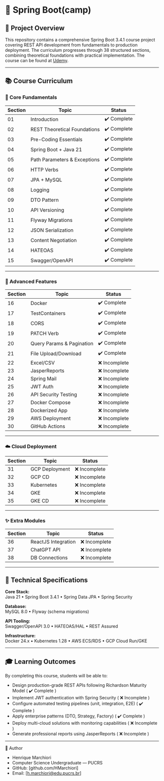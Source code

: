 # 🌟 Spring Boot(camp)

## 📌 Project Overview

This repository contains a comprehensive Spring Boot 3.4.1 course project covering REST API development from fundamentals to production deployment. The curriculum progresses through 38 structured sections, combining theoretical foundations with practical implementation.
The course can be found at [Udemy](https://www.udemy.com/course/restful-apis-do-0-a-nuvem-com-springboot-e-docker/).

---

## 📚 Course Curriculum

### 🧱 Core Fundamentals

| Section | Topic                        | Status |
|--------|------------------------------|--------|
| 01 | Introduction                 | ✔️ Complete |
| 02 | REST Theoretical Foundations | ✔️ Complete |
| 03 | Pre-Coding Essentials        | ✔️ Complete |
| 04 | Spring Boot + Java 21        | ✔️ Complete |
| 05 | Path Parameters & Exceptions | ✔️ Complete |
| 06 | HTTP Verbs                   | ✔️ Complete |
| 07 | JPA + MySQL                  | ✔️ Complete |
| 08 | Logging                      | ✔️ Complete |
| 09 | DTO Pattern                  | ✔️ Complete |
| 10 | API Versioning               | ✔️ Complete |
| 11 | Flyway Migrations            | ✔️ Complete |
| 12 | JSON Serialization           | ✔️ Complete |
| 13 | Content Negotiation          | ✔️ Complete |
| 14 | HATEOAS                      | ✔️ Complete |
| 15 | Swagger/OpenAPI              | ✔️ Complete |

---

### 🚀 Advanced Features

| Section | Topic                     | Status |
|--------|---------------------------|--------|
| 16 | Docker                    | ✔️ Complete |
| 17 | TestContainers            | ✔️ Complete |
| 18 | CORS                      | ✔️ Complete |
| 19 | PATCH Verb                | ✔️ Complete |
| 20 | Query Params & Pagination | ✔️ Complete |
| 21 | File Upload/Download      | ✔️ Complete |
| 22 | Excel/CSV                 | ❌ Incomplete|
| 23 | JasperReports             | ❌ Incomplete |
| 24 | Spring Mail               | ❌ Incomplete |
| 25 | JWT Auth                  | ❌ Incomplete |
| 26 | API Security Testing      | ❌ Incomplete |
| 27 | Docker Compose            | ❌ Incomplete |
| 28 | Dockerized App            | ❌ Incomplete |
| 29 | AWS Deployment            | ❌ Incomplete |
| 30 | GitHub Actions            | ❌ Incomplete |

---

### ☁️ Cloud Deployment

| Section | Topic          | Status |
|--------|----------------|--------|
| 31 | GCP Deployment | ❌ Incomplete |
| 32 | GCP CD         | ❌ Incomplete |
| 33 | Kubernetes     | ❌ Incomplete |
| 34 | GKE            | ❌ Incomplete |
| 35 | GKE CD         | ❌ Incomplete |

---

### ✨ Extra Modules

| Section | Topic               | Status |
|--------|---------------------|--------|
| 36 | ReactJS Integration | ❌ Incomplete |
| 37 | ChatGPT API         | ❌ Incomplete |
| 38 | DB Connections      | ❌ Incomplete |

---

## 🧪 Technical Specifications

**Core Stack:**  
Java 21 • Spring Boot 3.4.1 • Spring Data JPA • Spring Security

**Database:**  
MySQL 8.0 • Flyway (schema migrations)

**API Tooling:**  
Swagger/OpenAPI 3.0 • HATEOAS/HAL • REST Assured

**Infrastructure:**  
Docker 24.x • Kubernetes 1.28 • AWS ECS/RDS • GCP Cloud Run/GKE

---

## 🎓 Learning Outcomes

By completing this course, students will be able to:

- Design production-grade REST APIs following Richardson Maturity Model ( ✔️ Complete )
- Implement JWT authentication with Spring Security ( ❌ Incomplete )
- Configure automated testing pipelines (unit, integration, E2E) ( ✔️ Complete )
- Apply enterprise patterns (DTO, Strategy, Factory) ( ✔️ Complete )
- Deploy multi-cloud solutions with monitoring capabilities ( ❌ Incomplete )
- Generate professional reports using JasperReports ( ❌ Incomplete )

---

👤 Author

- Henrique Marchiori
- Computer Science Undergraduate — PUCRS
- GitHub: [github.com/HMarchiori]
- Email: [h.marchiori@edu.pucrs.br]
